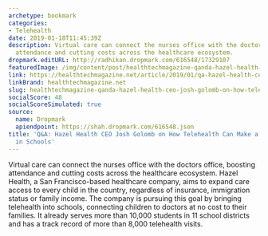 ```yaml
---
archetype: bookmark
categories:
- Telehealth
date: 2019-01-18T11:45:39Z
description: Virtual care can connect the nurses office with the doctors office, boosting
  attendance and cutting costs across the healthcare ecosystem.
dropmark.editURL: http://radhikan.dropmark.com/616548/17329107
featuredImage: /img/content/post/healthtechmagazine-qanda-hazel-health-ceo-josh-golomb-on-how-telehealth-can-make-a-difference-in-schools.JPG
link: https://healthtechmagazine.net/article/2019/01/qa-hazel-health-ceo-josh-golomb-how-telehealth-can-make-difference-schools
linkBrand: healthtechmagazine.net
slug: healthtechmagazine-qanda-hazel-health-ceo-josh-golomb-on-how-telehealth-can-make-a-difference-in-schools
socialScore: 48
socialScoreSimulated: true
source:
  name: Dropmark
  apiendpoint: https://shah.dropmark.com/616548.json
title: 'Q&A: Hazel Health CEO Josh Golomb on How Telehealth Can Make a Difference
  in Schools'
---
```

Virtual care can connect the nurses office with the doctors office, boosting attendance and cutting costs across the healthcare ecosystem. Hazel Health, a San Francisco-based healthcare company, aims to expand care access to every child in the country, regardless of insurance, immigration status or family income. The company is pursuing this goal by bringing telehealth into schools, connecting children to doctors at no cost to their families. It already serves more than 10,000 students in 11 school districts and has a track record of more than 8,000 telehealth visits.

